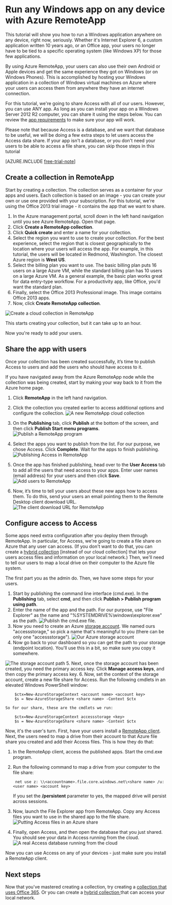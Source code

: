<properties
   pageTitle="Run any Windows app on any device with Azure RemoteApp"
   description="Learn how to share any Windows app with your users by using Azure RemoteApp."
   services="remoteapp"
   documentationCenter=""
   authors="lizap"
   manager="mbaldwin"
   editor=""/>

<tags
   ms.service="remoteapp"
   ms.devlang="na"
   ms.topic="hero-article"
   ms.tgt_pltfrm="na"
   ms.workload="compute"
   ms.date="08/10/2015"
   ms.author="elizapo"/>

# Run any Windows app on any device with Azure RemoteApp

This tutorial will show you how to run a Windows application anywhere on any device, right now, seriously. Whether it's Internet Explorer 6, a custom application written 10 years ago, or an Office app, your users no longer have to be tied to a specific operating system (like Windows XP) for those few applications.

By using Azure RemoteApp, your users can also use their own Android or Apple devices and get the same experience they got on Windows (or on Windows Phones). This is accomplished by hosting your Windows application in a collection of Windows virtual machines on Azure where your users can access them from anywhere they have an internet connection. 

For this tutorial, we're going to share Access with all of our users. However, you can use ANY app. As long as you can install your app on a Windows Server 2012 R2 computer, you can share it using the steps below. You can review the [app requirements](remoteapp-appreqs) to make sure your app will work.

Please note that because Access is a database, and we want that database to be useful, we will be doing a few extra steps to let users access the Access data share. If your app isn't a database, or you don't need your users to be able to access a file share, you can skip those steps in this tutorial

[AZURE.INCLUDE [free-trial-note](../../includes/free-trial-note.md)]


## Create a collection in RemoteApp

Start by creating a collection. The collection serves as a container for your apps and users. Each collection is based on an image - you can create your own or use one provided with your subscription. For this tutorial, we're using the Office 2013 trial image - it contains the app that we want to share.

1. In the Azure management portal, scroll down in the left hand navigation until you see Azure RemoteApp. Open that page.
2. Click **Create a RemoteApp collection**.
3. Click **Quick create** and enter a name for your collection.
4. Select the region you want to use to create your collection. For the best experience, select the region that is closest geographically to the location where your users will access the app. For example, in this tutorial, the users will be located in Redmond, Washington. The closest Azure region is **West US**.
5. Select the billing plan you want to use. The basic billing plan puts 16 users on a large Azure VM, while the standard billing plan has 10 users on a large Azure VM. As a general example, the basic plan works great for data entry-type workflow. For a productivity app, like Office, you'd want the standard plan.
6. Finally, select the  Office 2013 Professional image. This image contains Office 2013 apps.  
7. Now, click **Create RemoteApp collection**.

![Create a cloud collection in RemoteApp](./media/remoteapp-anyapp/ra-anyappcreatecollection.png)

This starts creating your collection, but it can take up to an hour.

Now you're ready to add your users.

## Share the app with users

Once your collection has been created successfully, it’s time to publish Access to users and add the users who should have access to it.

If you have navigated away from the Azure RemoteApp node while the collection was being created, start by making your way back to it from the Azure home page.

1. Click **RemoteApp** in the left hand navigation.
2. Click the collection you created earlier to access additional options and configure the collection.
![A new RemoteApp cloud collection](./media/remoteapp-anyapp/ra-anyappcollection.png)
3. On the **Publishing** tab, click **Publish** at the bottom of the screen, and then click **Publish Start menu programs**.
![Publish a RemoteApp program](./media/remoteapp-anyapp/ra-anyapppublish.png)
4. Select the apps you want to publish from the list. For our purpose, we chose Access. Click **Complete**. Wait for the apps to finish publishing.
![Publishing Access in RemoteApp](./media/remoteapp-anyapp/ra-anyapppublishaccess.png)


1. Once the app has finished publishing, head over to the **User Access** tab to add all the users that need access to your apps. Enter user names (email address) for your users and then click **Save**.
![Add users to RemoteApp](./media/remoteapp-anyapp/ra-anyappaddusers.png)


1. Now, it’s time to tell your users about these new apps how to access them. To do this, send your users an email pointing them to the Remote Desktop client download URL.
![The client download URL for RemoteApp](./media/remoteapp-anyapp/ra-anyappurl.png)

## Configure access to Access

Some apps need extra configuration after you deploy them through RemoteApp. In particular, for Access, we're going to create a file share on Azure that any user can access. (If you don't want to do that, you can create a [hybrid collection](remoteapp-create-hybrid-deployment.md) [instead of our cloud collection] that lets your users access files and information on your local network.) Then, we'll need to tell our users to map a local drive on their computer to the Azure file system.

The first part you as the admin do. Then, we have some steps for your users.

1. Start by publishing the command line interface (cmd.exe). In the **Publishing** tab, select **cmd**, and then click **Publish > Publish program using path**.
2. Enter the name of the app and the path. For our purpose, use "File Explorer" as the name and "%SYSTEMDRIVE%\windows\explorer.exe" as the path.
![Publish the cmd.exe file.](./media/remoteapp-anyapp/ra-publishcmd.png)
3. Now you need to create an Azure [storage account](../storage-create-storage-account.md). We named ours "accessstorage," so pick a name that's meaningful to you (there can be only one "accessstorage").
![Our Azure storage account](./media/remoteapp-anyapp/ra-anyappazurestorage.png)
4. Now go back to your dashboard so you can get the path to your storage (endpoint location). You'll use this in a bit, so make sure you copy it somewhere.

![The storage account path](./media/remoteapp-anyapp/ra-anyappstoragelocation.png)
5. Next, once the storage account has been created, you need the primary access key. Click **Manage access keys**, and then copy the primary access key.
6. Now, set the context of the storage account, create a new file share for Access. Run the following cmdlets in an elevated Windows PowerShell window:

        $ctx=New-AzureStorageContext <account name> <account key>
    	$s = New-AzureStorageShare <share name> -Context $ctx

	So for our share, these are the cmdlets we run:

	    $ctx=New-AzureStorageContext accessstorage <key>
    	$s = New-AzureStorageShare <share name> -Context $ctx


Now, it's the user's turn. First, have your users install a [RemoteApp client](remoteapp-clients.md). Next, the users need to map a drive from their account to that Azure file share you created and add their Access files. This is how they do that:

1. In the RemoteApp client, access the published apps. Start the cmd.exe program.
2. Run the following command to map a drive from your computer to the file share:

		net use z: \\<accountname>.file.core.windows.net\<share name> /u:<user name> <account key>

	If you set the **/persistent** parameter to yes, the mapped drive will persist across sessions.
1. Now, launch the File Explorer app from RemoteApp. Copy any Access files you want to use in the shared app to the file share.
![Putting Access files in an Azure share](./media/remoteapp-anyapp/ra-anyappuseraccess.png)
1. Finally, open Access, and then open the database that you just shared. You should see your data in Access running from the cloud.
![A real Access database running from the cloud](./media/remoteapp-anyapp/ra-anyapprunningaccess.png)

Now you can use Access on any of your devices - just make sure you install a RemoteApp client.

<!--Every topic should have next steps and links to the next logical set of content to keep the customer engaged-->
## Next steps

Now that you've mastered creating a collection, try creating a [collection that uses Office 365](remoteapp-tutorial-o365anywhere.md). Or you can create a [hybrid collection ](remoteapp-create-hybrid-deployment.md)that can access your local network.

<!--Image references-->
 